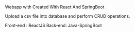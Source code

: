 Webapp with Created With React And SpringBoot

Upload a csv file into database and perform CRUD operations.

Front-end : ReactJS
Back-end: Java-SpringBoot
